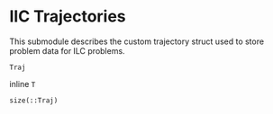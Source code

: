 # IlC Trajectories

This submodule describes the custom trajectory struct used to store problem data for ILC problems. 

```@docs
Traj
```

inline ``T``

```@docs
size(::Traj)
```
